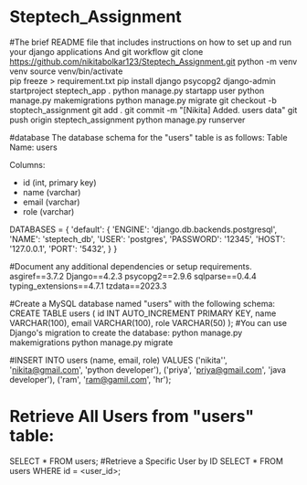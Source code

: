# Steptech_Assignment
#The brief README file that includes instructions on how to set up and run your django applications And git workflow
git clone https://github.com/nikitabolkar123/Steptech_Assignment.git
python -m venv venv
source venv/bin/activate  
pip freeze > requirement.txt
pip install django psycopg2
django-admin startproject steptech_app .
python manage.py startapp user
python manage.py makemigrations
python manage.py migrate
git checkout -b stoptech_assignment
git add .
git commit -m "[Nikita] Added. users data"
git push origin steptech_assignment
python manage.py runserver


#database 
The database schema for the "users" table is as follows:
Table Name: users

Columns:
- id (int, primary key)
- name (varchar)
- email (varchar)
- role (varchar)

DATABASES = {
    'default': {
        'ENGINE': 'django.db.backends.postgresql',
        'NAME': 'steptech_db',
        'USER': 'postgres',
        'PASSWORD': '12345',
        'HOST': '127.0.0.1',
        'PORT': '5432',
    }
}

#Document any additional dependencies or setup requirements.
asgiref==3.7.2
Django==4.2.3
psycopg2==2.9.6
sqlparse==0.4.4
typing_extensions==4.7.1
tzdata==2023.3

#Create a MySQL database named "users" with the following schema:
CREATE TABLE users (
    id INT AUTO_INCREMENT PRIMARY KEY,
    name VARCHAR(100),
    email VARCHAR(100),
    role VARCHAR(50)
);
#You can  use Django's migration to create the database:
python manage.py makemigrations
python manage.py migrate

#INSERT INTO users (name, email, role) VALUES
    ('nikita'', 'nikita@gmail.com', 'python developer'),
    ('priya', 'priya@gmail.com', 'java developer'),
    ('ram', 'ram@gamil.com', 'hr');

 # Retrieve All Users from "users" table:
SELECT * FROM users;
#Retrieve a Specific User by ID
SELECT * FROM users WHERE id = <user_id>;

